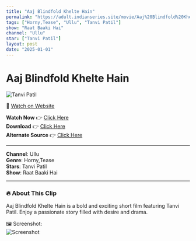 ```yaml
---
title: "Aaj Blindfold Khelte Hain"
permalink: "https://adult.indianseries.site/movie/Aaj%20Blindfold%20Khelte%20Hain"
tags: ["Horny,Tease", "Ullu", "Tanvi Patil"]
show: "Raat Baaki Hai"
channel: "Ullu"
star: ["Tanvi Patil"]
layout: post
date: "2025-01-01"
---
```


# Aaj Blindfold Khelte Hain

![Tanvi Patil](https://shorts.desisins.com/wp-content/uploads/2024/12/Aaj-Blindfold-Khelte-Hain-DesiSins.com_.jpg)

🔗 [Watch on Website](https://adult.indianseries.site/movie/Aaj%20Blindfold%20Khelte%20Hain)

**Watch Now** 👉 [Click Here](https://adult.indianseries.site/movie/Aaj%20Blindfold%20Khelte%20Hain)  
**Download** 👉 [Click Here](https://adult.indianseries.site/movie/Aaj%20Blindfold%20Khelte%20Hain)  
**Alternate Source** 👉 [Click Here](https://adult.indianseries.site/movie/Aaj%20Blindfold%20Khelte%20Hain)

---

**Channel**: Ullu  
**Genre**: Horny,Tease  
**Stars**: Tanvi Patil  
**Show**: Raat Baaki Hai

---

### 🔥 About This Clip

Aaj Blindfold Khelte Hain is a bold and exciting short film featuring Tanvi Patil. Enjoy a passionate story filled with desire and drama.
 
🖼️ Screenshot:  
![Screenshot](https://shorts.desisins.com/wp-content/uploads/2024/12/Aaj-Blindfold-Khelte-Hain-DesiSins.com_.jpg)
